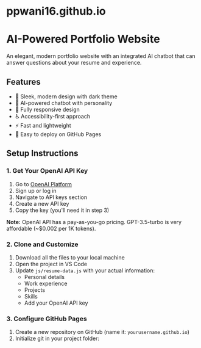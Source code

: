 # ppwani16.github.io

# AI-Powered Portfolio Website

An elegant, modern portfolio website with an integrated AI chatbot that can answer questions about your resume and experience.

## Features

- 🎨 Sleek, modern design with dark theme
- 🤖 AI-powered chatbot with personality
- 📱 Fully responsive design
- ♿ Accessibility-first approach
- ⚡ Fast and lightweight
- 🚀 Easy to deploy on GitHub Pages

## Setup Instructions

### 1. Get Your OpenAI API Key

1. Go to [OpenAI Platform](https://platform.openai.com/)
2. Sign up or log in
3. Navigate to API keys section
4. Create a new API key
5. Copy the key (you'll need it in step 3)

**Note:** OpenAI API has a pay-as-you-go pricing. GPT-3.5-turbo is very affordable (~$0.002 per 1K tokens).

### 2. Clone and Customize

1. Download all the files to your local machine
2. Open the project in VS Code
3. Update `js/resume-data.js` with your actual information:
   - Personal details
   - Work experience
   - Projects
   - Skills
   - Add your OpenAI API key

### 3. Configure GitHub Pages

1. Create a new repository on GitHub (name it: `yourusername.github.io`)
2. Initialize git in your project folder:
